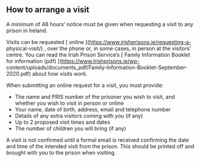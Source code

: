 ##  How to arrange a visit

A minimum of 48 hours’ notice must be given when requesting a visit to any
prison in Ireland.

Visits can be requested [ online ](https://www.irishprisons.ie/requesting-a-
physical-visit/) , over the phone or, in some cases, in person at the
visitors’ centre. You can read the Irish Prison Service’s [ Family Information
Booklet for information (pdf) ](https://www.irishprisons.ie/wp-
content/uploads/documents_pdf/Family-Information-Booklet-September-2020.pdf)
about how visits work.

When submitting an online request for a visit, you must provide:

  * The name and PRIS number of the prisoner you wish to visit, and whether you wish to visit in person or online 
  * Your name, date of birth, address, email and telephone number 
  * Details of any extra visitors coming with you (if any) 
  * Up to 2 proposed visit times and dates 
  * The number of children you will bring (if any) 

A visit is not confirmed until a formal email is received confirming the date
and time of the intended visit from the prison. This should be printed off and
brought with you to the prison when visiting.
